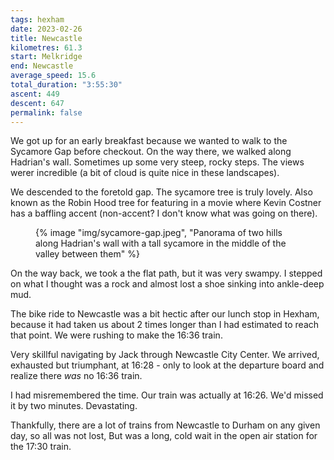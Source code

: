 ```yaml
---
tags: hexham
date: 2023-02-26
title: Newcastle
kilometres: 61.3
start: Melkridge
end: Newcastle
average_speed: 15.6
total_duration: "3:55:30"
ascent: 449
descent: 647
permalink: false
---
```


We got up for an early breakfast because we wanted to walk to the Sycamore Gap before checkout. On the way there, we walked along Hadrian's wall. Sometimes up some very steep, rocky steps. The views werer incredible (a bit of cloud is quite nice in these landscapes).

We descended to the foretold gap. The sycamore tree is truly lovely. Also known as the Robin Hood tree for featuring in a movie where Kevin Costner has a baffling accent (non-accent? I don't know what was going on there).

<figure>
{% image "img/sycamore-gap.jpeg", "Panorama of two hills along Hadrian's wall with a tall sycamore in the middle of the valley between them" %}
</figure>

On the way back, we took a the flat path, but it was very swampy. I stepped on what I thought was a rock and almost lost a shoe sinking into ankle-deep mud.

The bike ride to Newcastle was a bit hectic after our lunch stop in Hexham, because it had taken us about 2 times longer than I had estimated to reach that point. We were rushing to make the 16:36 train.

Very skillful navigating by Jack through Newcastle City Center. We arrived, exhausted but triumphant, at 16:28 - only to look at the departure board and realize there _was_ no 16:36 train.

I had misremembered the time. Our train was actually at 16:26. We'd missed it by two minutes. Devastating.

Thankfully, there are a lot of trains from Newcastle to Durham on any given day, so all was not lost, But was a long, cold wait in the open air station for the 17:30 train.
